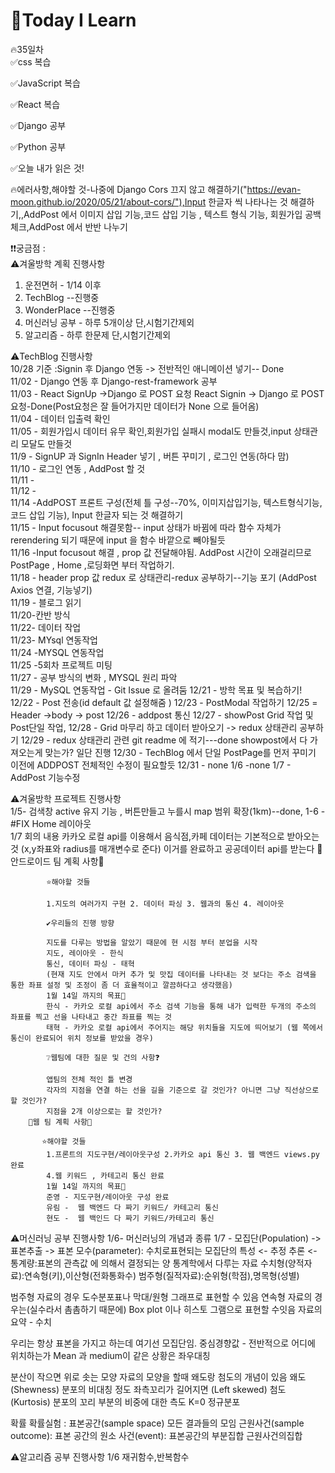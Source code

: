 
# 🎃Today I Learn  
🔥35일차  
✅css 복습  

  

✅JavaScript 복습  


✅React 복습  

✅Django 공부  

✅Python 공부  




✅오늘 내가 읽은 것!



🔥에러사항,해야할 것-나중에 Django Cors 끄지 않고 해결하기("https://evan-moon.github.io/2020/05/21/about-cors/"),Input 한글자 씩 나타나는 것 해결하기,,AddPost 에서 이미지 삽입 기능,코드 삽입 기능 , 텍스트 형식 기능, 회원가입 공백 체크,AddPost 에서 반반 나누기



❗️❗️궁금점 :   
⚠️겨울방학 계획 진행사항
1. 운전면허 - 1/14 이후
2. TechBlog --진행중
3. WonderPlace  --진행중
4. 머신러닝 공부 - 하루 5개이상 단,시험기간제외
5. 알고리즘 - 하루 한문제 단,시험기간제외

⚠️TechBlog 진행사항  
10/28 기준 :Signin  후 Django 연동 -> 전반적인 애니메이션 넣기-- Done  
11/02 - Django 연동 후 Django-rest-framework 공부  
11/03 - React SignUp ->Django 로 POST 요청 React Signin -> Django 로 POST 요청-Done(Post요청은 잘 들어가지만 데이터가 None 으로 들어옴)  
11/04 - 데이터 입출력 확인  
11/05 - 회원가입시 데이터 유무 확인,회원가입 실패시 modal도 만들것,input 상태관리 모달도 만들것  
11/9 - SignUP  과 SignIn Header 넣기 , 버튼 꾸미기 , 로그인 연동(하다 맘)  
11/10 - 로그인 연동 , AddPost 할 것    
11/11 -   
11/12 -  
11/14 -AddPOST 프론트 구성(전체 틀 구성--70%, 이미지삽입기능, 텍스트형식기능, 코드 삽입 기능), Input 한글자 되는 것 해결하기  
11/15 - Input focusout 해결못함-- input 상태가 바뀜에 따라 함수 자체가 rerendering 되기 때문에 input 을 함수 바깥으로 빼야될듯  
11/16 -Input focusout 해결 , prop 값 전달해야됨.
AddPost 시간이 오래걸리므로 PostPage , Home ,로딩화면 부터 작업하기.  
11/18 - header prop 값 redux 로 상태관리-redux 공부하기--기능 포기 (AddPost Axios 연결, 기능넣기)  
11/19 - 블로그 읽기  
11/20-칸반 방식  
11/22- 데이터 작업  
11/23- MYsql 연동작업  
11/24 -MYSQL 연동작업  
11/25 -5회차 프로젝트 미팅  
11/27 - 공부 방식의 변화 , MYSQL 원리 파악  
11/29 - MySQL 연동작업 - Git Issue 로 올려둠
12/21 - 방학 목표 및 복습하기!
12/22 - Post 전송(id default 값 설정해줌 )
12/23 - PostModal 작업하기
12/25 = Header ->body -> post
12/26 - addpost 통신
12/27 - showPost Grid 작업 및 Post단일 작업,
12/28 - Grid 마무리 하고 데이터 받아오기 -> redux 상태관리 공부하기
12/29 - redux 상태관리 관련 git readme 에 적기---done
showpost에서 다 가져오는게 맞는가? 일단 진행
12/30 - TechBlog 에서 단일 PostPage를 먼저 꾸미기 이전에 ADDPOST 전체적인 수정이 필요할듯
12/31 - none
1/6 -none
1/7 - AddPost 기능수정




⚠️겨울방학 프로젝트 진행사항  
    1/5- 검색창 active 유지 기능 , 버튼만들고 누를시 map 범위 확장(1km)--done, 
    1-6 -  #FIX Home 레이아웃  
    1/7 회의 내용
        카카오 로컬 api를 이용해서 음식점,카페 데이터는 기본적으로 받아오는 것
        (x,y좌표와 radius를 매개변수로 준다)
        이거를 완료하고 공공데이터 api를 받는다
        🤖안드로이드 팀 계획 사항🤖

            ⭐해야할 것들

            1.지도의 여러가지 구현 2. 데이터 파싱 3. 웹과의 통신 4. 레이아웃

            ✔우리들의 진행 방향

            지도를 다루는 방법을 알았기 때문에 현 시점 부터 분업을 시작
            지도, 레이아웃 - 한식
            통신, 데이터 파싱 - 태혁
            (현재 지도 안에서 마커 추가 및 맛집 데이터를 나타내는 것 보다는 주소 검색을 통한 좌표 설정 및 조정이 좀 더 효율적이고 깔끔하다고 생각했음)
            1월 14일 까지의 목표👊
            한식 - 카카오 로컬 api에서 주소 검색 기능을 통해 내가 입력한 두개의 주소의 좌표를 찍고 선을 나타내고 중간 좌표를 찍는 것
            태혁 - 카카오 로컬 api에서 주어지는 해당 위치들을 지도에 띄어보기 (웹 쪽에서 통신이 완료되어 위치 정보를 받았을 경우)

            ❔웹팀에 대한 질문 및 건의 사항❓

            앱팀의 전체 적인 틀 변경
            각자의 지점을 연결 하는 선을 길을 기준으로 갈 것인가? 아니면 그냥 직선상으로 할 것인가?
            지점을 2개 이상으로는 할 것인가?
        🤖웹 팀 계획 사항🤖

           ⭐해야할 것들
            1.프론트의 지도구현/레이아웃구성 2.카카오 api 통신 3. 웹 백엔드 views.py 완료
            4.웹 키워드 , 카테고리 통신 완료
            1월 14일 까지의 목표👊
            준영 - 지도구현/레이아웃 구성 완료
            유림 -  웹 백엔드 다 짜기 키워드/ 카테고리 통신
            현도 -  웹 백인드 다 짜기 키워드/카테고리 통신



⚠️머신러닝 공부 진행사항
1/6- 머신러닝의 개념과 종류
1/7 - 
    모집단(Population) -> 표본추출 -> 표본 
모수(parameter): 수치로표현되는 모집단의 특성 <- 추정 추론 <- 통계량:표본의 관측값
에 의해서 결정되는 양
통계학에서 다루는 자료
	수치형(양적자료):연속형(키),이산형(전화통화수)
	범주형(질적자료):순위형(학점),명목형(성별)
	
	
범주형 자료의 경우 도수분포표나 막대/원형 그래프로 표현할 수 있음
연속형 자료의 경우는(실수라서 촘촘하기 때문에) Box plot 이나 히스토 그램으로 표현할 수잇음
자료의 요약 - 수치

우리는 항상 표본을 가지고 하는데 여기선 모집단임.
중심경향값 - 전반적으로 어디에 위치하는가
Mean  과 medium이 같은 상황은 좌우대칭




분산이 작으면 위로 솟는 모양
자료의 모양을 할때 왜도랑 첨도의 개념이 있음
	왜도(Shewness)
		분포의 비대칭 정도
		좌측꼬리가 길어지면 (Left skewed)
	첨도(Kurtosis)
		분포의 꼬리 부분의 비중에 대한 측도
		K=0 정규분포

		
확률
확률실험 : 
표본공간(sample space)  모든 결과들의 모임
근원사건(sample outcome): 표본 공간의 원소
사건(event): 표본공간의 부분집합 근원사건의집합 

	

⚠️알고리즘 공부 진행사항
1/6 재귀함수,반복함수









